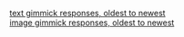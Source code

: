 [text gimmick responses, oldest to newest](https://github.com/1xshed/sfoth/blob/main/textgimmicks.md)
<br>
[image gimmick responses, oldest to newest](https://github.com/1xshed/sfoth/blob/main/imagegimmicks.md)
